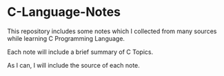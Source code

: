 # C-Language-Notes

This repository includes some notes which I collected from many sources while learning C Programming Language.

Each note will include a brief summary of C Topics. 

As I can, I will include the source of each note.
